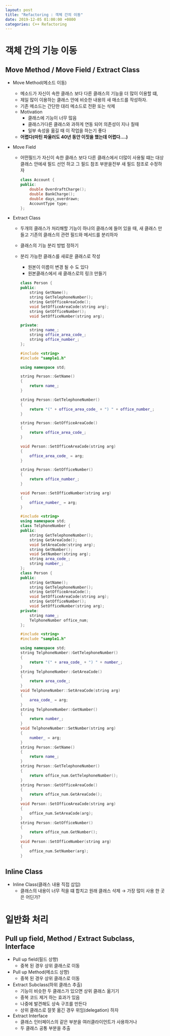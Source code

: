 ```yaml
---
layout: post
title: "Refactoring : 객체 간의 이동"
date: 2019-12-05 01:00:00 +0800
categories: C++ Refactoring
---
```


# 객체 간의 기능 이동

## Move Method / Move Field / Extract Class

* Move Method(메소드 이동)
  * 메소드가 자신이 속한 클래스 보다 다른 클래스의 기능을 더 많이 이용할 떄,
  * 제일 많이 이용하는 클래스 안에 비슷한 내용의 새 매소드를 작성하자.
  * 기존 메소드는 간단한 대리 메소드로 전환 또는 삭제
  * Motivation
    * 클래스에 기능이 너무 많음
    * 클래스가다른 클래스와 과하게 연동 되어 의존성이 지나 칠때
    * 일부 속성을 옮길 때 이 작업을 하는기 좋다
  * **어렵다(마틴 파울러도 40년 동안 이짓을 했는데 어렵다....)**
* Move Field
  * 어떤필드가 자신이 속한 클래스 보다 다른 클래스에서 더많이 사용될 떄는 대상 클래스 안에새 필드 선언 하고 그 필드 참조 부분을전부 새 필드 참조로 수정하자

    ```cpp
    class Account {
    public:
        double OverdraftCharge();
        double BankCharge();
        double days_overdrawn;
        AccountType type;
    };
    ```

* Extract Class
  * 두개의 클래스가 처리해할 기능이 하나의 클래스에 들어 있을 때, 새 클래스 만들고 기존의 클래스의 관련 필드와 메서드를 분리하자
  * 클래스의 기능 분리 방법 정하기
  * 분리 가능한 클래스를 새로운 클래스로 작성
    * 원본이 이름이 변경 될 수 도 있다
    * 원본클래스에서 새 클래스로의 링크 만들기

    ```cpp
    class Person {
    public:
        string GetName();
        string GetTelephoneNumber();
        string GetOfficeAreaCode();
        void SetOfficeAreaCode(string arg);
        string GetOfficeNumber();
        void SetOfficeNumber(string arg);

    private:
        string name_;
        string office_area_code_;
        string office_number_;
    };

    #include <string>
    #include "sample1.h"

    using namespace std;

    string Person::GetName()
    {
        return name_;
    }

    string Person::GetTelephoneNumber()
    {
        return "(" + office_area_code_ + ") " + office_number_;
    }

    string Person::GetOfficeAreaCode()
    {
        return office_area_code_;
    }

    void Person::SetOfficeAreaCode(string arg)
    {
        office_area_code_ = arg;
    }

    string Person::GetOfficeNumber()
    {
        return office_number_;
    }

    void Person::SetOfficeNumber(string arg)
    {
        office_number_ = arg;
    }
    ```

    ```cpp
    #include <string>
    using namespace std;
    class TelphoneNumber {
    public:
        string GetTelephoneNumber();
        string GetAreaCode();
        void SetAreaCode(string arg);
        string GetNumber();
        void SetNumber(string arg);
        string area_code_;
        string number_;
    };
    class Person {
    public:
        string GetName();
        string GetTelephoneNumber();
        string GetOfficeAreaCode();
        void SetOfficeAreaCode(string arg);
        string GetOfficeNumber();
        void SetOfficeNumber(string arg);
    private:
        string name_;
        TelphoneNumber office_num;
    };

    #include <string>
    #include "sample1.h"

    using namespace std;
    string TelphoneNumber::GetTelephoneNumber()
    {
        return "(" + area_code_ + ") " + number_;
    }
    string TelphoneNumber::GetAreaCode()
    {
        return area_code_;
    }
    void TelphoneNumber::SetAreaCode(string arg)
    {
        area_code_ = arg;
    }
    string TelphoneNumber::GetNumber()
    {
        return number_;
    }
    void TelphoneNumber::SetNumber(string arg)
    {
        number_ = arg;
    }
    string Person::GetName()
    {
        return name_;
    }
    string Person::GetTelephoneNumber()
    {
        return office_num.GetTelephoneNumber();
    }
    string Person::GetOfficeAreaCode()
    {
        return office_num.GetAreaCode();
    }
    void Person::SetOfficeAreaCode(string arg)
    {
        office_num.SetAreaCode(arg);
    }
    string Person::GetOfficeNumber()
    {
        return office_num.GetNumber();
    }
    void Person::SetOfficeNumber(string arg)
    {
        office_num.SetNumber(arg);
    }
    ```

## Inline Class

* Inline Class(클래스 내용 직접 삽입)
  * 클래스의 내용이 너무 적을 떄 합치고 원래 클래스 삭제 → 가장 많이 사용 한 곳은 어딘가?


# 일반화 처리

## Pull up field, Method / Extract Subclass, Interface

* Pull up field(필드 상향)
  * 중복 된 경우 상위 클래스로 이동
* Pull up Method(메소드 상향)
  * 중복 된 경우 상위 클래스로 이동
* Extract Subclass(하위 클래스 추출)
  * 기능이 비슷한 두 클래스가 있으면 상위 클래스 옮기기
  * 중복 코드 제거 하는 효과가 있음
  * 나중에 발견해도 상속 구조를 만든다
  * 상위 클래스로 잘못 옮긴 경우 위임(delegation) 하자
* Extract Interface
  * 클래스 인터페이스의 같은 부분을 여러클라이언트가 사용하거나
  * 두 클래스 공통 부분을 추출